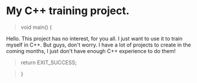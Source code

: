 # __My C++ training project.__

> void main() {

Hello. This project has no interest, for you all. I just want to use it to train myself in C++.
But guys, don't worry. I have a lot of projects to create in the coming months, I just don't have enough C++ experience to do them!

> return EXIT_SUCCESS;

> }
